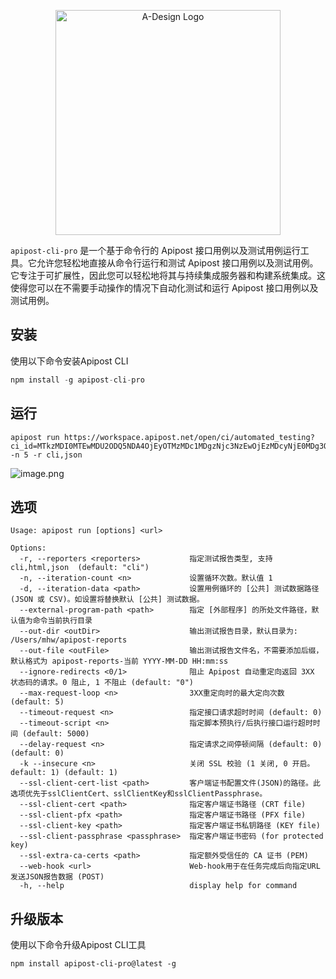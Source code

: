 <p align="center">
  <a href="https://adesign.apipost.cn/" target="_blank">
    <img alt="A-Design Logo" width="360" src="https://img.cdn.apipost.cn/cdn/opensource/apipost-opensource.svg" />
  </a>
</p>

`apipost-cli-pro` 是一个基于命令行的 Apipost 接口用例以及测试用例运行工具。它允许您轻松地直接从命令行运行和测试 Apipost 接口用例以及测试用例。它专注于可扩展性，因此您可以轻松地将其与持续集成服务器和构建系统集成。这使得您可以在不需要手动操作的情况下自动化测试和运行 Apipost 接口用例以及测试用例。

## 安装
使用以下命令安装Apipost CLI
``` javascript
npm install -g apipost-cli-pro
```

## 运行
```
apipost run https://workspace.apipost.net/open/ci/automated_testing?ci_id=MTkzMDI0MTEwMDU2ODQ5NDA4OjEyOTMzMDc1MDgzNjc3NzEwOjEzMDcyNjE0MDg3OTQ2Mjcy&token=eyJhbGciOiJIUzI1NiIsInR5cCI6IkpXVCJ9.eyJ1c2VyX2lkIjoxODE0NCwiaXNzIjoiYXBpcG9zdCIsImV4cCI6MTcxNzY5MDAxNX0.wNNw0MbsbobhDcAZmiXJQu6lmhWaES6E2y8YFyKkzm8 -n 5 -r cli,json
```

![image.png](https://img.cdn.apipost.cn/upload/user/18144/log/8417e76a-4999-495f-8de9-57680b164765.png "image.png")

## 选项
```
Usage: apipost run [options] <url>

Options:
  -r, --reporters <reporters>           指定测试报告类型, 支持 cli,html,json  (default: "cli")
  -n, --iteration-count <n>             设置循环次数。默认值 1
  -d, --iteration-data <path>           设置用例循环的 [公共] 测试数据路径 (JSON 或 CSV)。如设置将替换默认 [公共] 测试数据。
  --external-program-path <path>        指定 [外部程序] 的所处文件路径，默认值为命令当前执行目录
  --out-dir <outDir>                    输出测试报告目录，默认目录为: /Users/mhw/apipost-reports
  --out-file <outFile>                  输出测试报告文件名，不需要添加后缀，默认格式为 apipost-reports-当前 YYYY-MM-DD HH:mm:ss
  --ignore-redirects <0/1>              阻止 Apipost 自动重定向返回 3XX 状态码的请求。0 阻止, 1 不阻止 (default: "0")
  --max-request-loop <n>                3XX重定向时的最大定向次数 (default: 5)
  --timeout-request <n>                 指定接口请求超时时间 (default: 0)
  --timeout-script <n>                  指定脚本预执行/后执行接口运行超时时间 (default: 5000)
  --delay-request <n>                   指定请求之间停顿间隔 (default: 0) (default: 0)
  -k --insecure <n>                     关闭 SSL 校验 (1 关闭, 0 开启。default: 1) (default: 1)
  --ssl-client-cert-list <path>         客户端证书配置文件(JSON)的路径。此选项优先于sslClientCert、sslClientKey和sslClientPassphrase。
  --ssl-client-cert <path>              指定客户端证书路径 (CRT file)
  --ssl-client-pfx <path>               指定客户端证书路径 (PFX file)
  --ssl-client-key <path>               指定客户端证书私钥路径 (KEY file)
  --ssl-client-passphrase <passphrase>  指定客户端证书密码 (for protected key)
  --ssl-extra-ca-certs <path>           指定额外受信任的 CA 证书 (PEM)
  --web-hook <url>                      Web-hook用于在任务完成后向指定URL发送JSON报告数据 (POST)
  -h, --help                            display help for command
```

## 升级版本
使用以下命令升级Apipost CLI工具
```
npm install apipost-cli-pro@latest -g
```